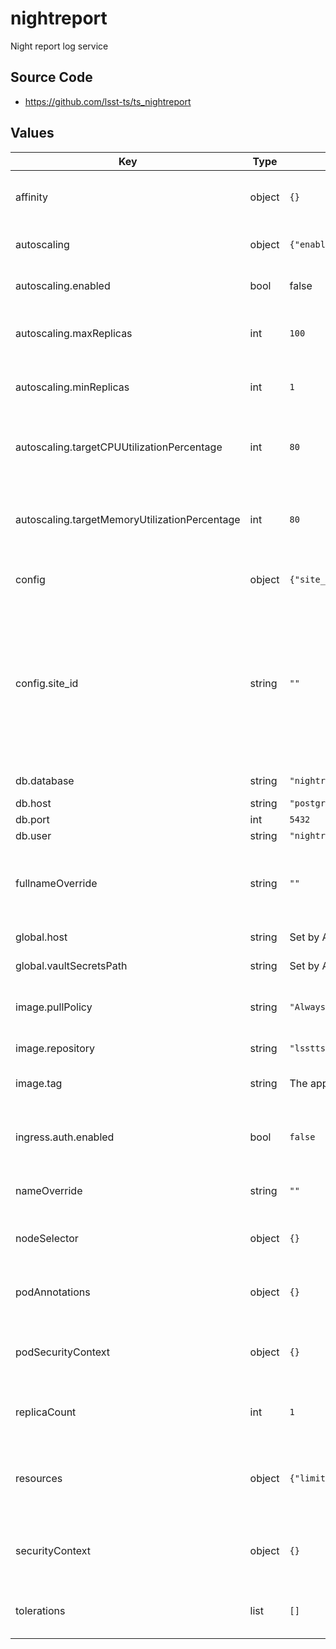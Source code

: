# nightreport

Night report log service

## Source Code

* <https://github.com/lsst-ts/ts_nightreport>

## Values

| Key | Type | Default | Description |
|-----|------|---------|-------------|
| affinity | object | `{}` | Affinity rules for the nightreport pod |
| autoscaling | object | `{"enabled":false,"maxReplicas":100,"minReplicas":1,"targetCPUUtilizationPercentage":80,"targetMemoryUtilizationPercentage":80}` | Narrativelog autoscaling settings |
| autoscaling.enabled | bool | false | enable nightreport autoscaling |
| autoscaling.maxReplicas | int | `100` | maximum number of nightreport replicas |
| autoscaling.minReplicas | int | `1` | minimum number of nightreport replicas |
| autoscaling.targetCPUUtilizationPercentage | int | `80` | Target CPU utilization for nightreport pod autoscale calculations |
| autoscaling.targetMemoryUtilizationPercentage | int | `80` | Target memory utilization for nightreport pod autoscale calculations |
| config | object | `{"site_id":""}` | Application-specific configuration |
| config.site_id | string | `""` | Site ID; a non-empty string of up to 16 characters. This should be different for each non-sandbox deployment. Sandboxes should use `test`. |
| db.database | string | `"nightreport"` | database name |
| db.host | string | `"postgres.postgres"` | database host |
| db.port | int | `5432` | database port |
| db.user | string | `"nightreport"` | database user |
| fullnameOverride | string | `""` | Override the full name for resources (includes the release name) |
| global.host | string | Set by Argo CD | Host name for ingress |
| global.vaultSecretsPath | string | Set by Argo CD | Base path for Vault secrets |
| image.pullPolicy | string | `"Always"` | Pull policy for the nightreport image |
| image.repository | string | `"lsstts/nightreport"` | nightreport image to use |
| image.tag | string | The appVersion of the chart | Tag of exposure image to use |
| ingress.auth.enabled | bool | `false` | Whether to require Gafaelfawr authentication for access |
| nameOverride | string | `""` | Override the base name for resources |
| nodeSelector | object | `{}` | Node selector rules for the nightreport pod |
| podAnnotations | object | `{}` | Annotations for the nightreport pod |
| podSecurityContext | object | `{}` | Security context for the nightreport pod |
| replicaCount | int | `1` | Number of nightreport replicas to run |
| resources | object | `{"limits":{"cpu":1,"memory":"900Mi"},"requests":{"cpu":"300m","memory":"300Mi"}}` | Resource limits and requests for the nightreport pod |
| securityContext | object | `{}` | Security context for the nightreport deployment |
| tolerations | list | `[]` | Tolerations for the nightreport pod |
